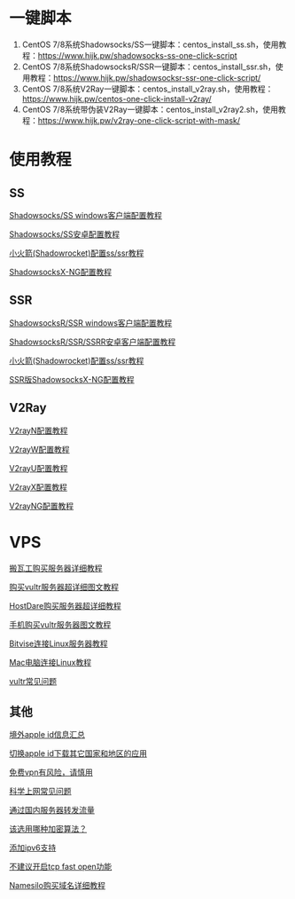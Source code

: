 # 一键脚本

1. CentOS 7/8系统Shadowsocks/SS一键脚本：centos_install_ss.sh，使用教程：<https://www.hijk.pw/shadowsocks-ss-one-click-script>
2. CentOS 7/8系统ShadowsocksR/SSR一键脚本：centos_install_ssr.sh，使用教程：<https://www.hijk.pw/shadowsocksr-ssr-one-click-script/>
3. CentOS 7/8系统V2Ray一键脚本：centos_install_v2ray.sh，使用教程：<https://www.hijk.pw/centos-one-click-install-v2ray/>
4. CentOS 7/8系统带伪装V2Ray一键脚本：centos_install_v2ray2.sh，使用教程：<https://www.hijk.pw/v2ray-one-click-script-with-mask/>

# 使用教程

## SS

[Shadowsocks/SS windows客户端配置教程](https://www.hijk.pw/shadowsocks-windows-client-config-tutorial/)

[Shadowsocks/SS安卓配置教程](https://www.hijk.pw/shadowsocks-android-config-tutorial/)

[小火箭(Shadowrocket)配置ss/ssr教程](https://www.hijk.pw/shadowrocket-config-shadowsocks-shadowsocksr-tutorial/)
 	
[ShadowsocksX-NG配置教程](https://www.hijk.pw/shadowsocksx-ng-config-tutorial/)

## SSR

[ShadowsocksR/SSR windows客户端配置教程](https://www.hijk.pw/shadowsocksr-ssr-windows-client-config-tutorial/)
 	
[ShadowsocksR/SSR/SSRR安卓客户端配置教程](https://www.hijk.pw/shadowsocksr-ssr-ssrr-android-config-tutorial/)

[小火箭(Shadowrocket)配置ss/ssr教程](https://www.hijk.pw/shadowrocket-config-shadowsocks-shadowsocksr-tutorial/)

[SSR版ShadowsocksX-NG配置教程](https://www.hijk.pw/ssr-shadowsocksx-ng-config-tutorial/)

## V2Ray

[V2rayN配置教程](https://www.hijk.pw/v2rayn-config-tutorial/)

[V2rayW配置教程](https://www.hijk.pw/v2rayw-config-tutorial/)

[V2rayU配置教程](https://www.hijk.pw/v2rayu-config-tutorial/)

[V2rayX配置教程](https://www.hijk.pw/v2rayx-config-tutorial/)

[V2rayNG配置教程](https://www.hijk.pw/v2rayng-config-tutorial/)
 	

# VPS

[搬瓦工购买服务器详细教程](https://www.hijk.pw/bandwagonghost-buy-vps-tutorial/)

[购买vultr服务器超详细图文教程](https://www.hijk.pw/vultr-buy-vps-tutorial/)

[HostDare购买服务器超详细教程](https://www.hijk.pw/hostdare-buy-vps-tutorial/)

[手机购买vultr服务器图文教程](https://www.hijk.pw/buy-vultr-vps-in-mobile/)

[Bitvise连接Linux服务器教程](https://www.hijk.pw/bitvise-connect-linux-server-tutorial/)

[Mac电脑连接Linux教程](https://www.hijk.pw/mac-connect-to-linux-tutorial/)

[vultr常见问题](hijk.pw/vultr-faq/)


## 其他

[境外apple id信息汇总](https://www.hijk.pw/external-apple-id-summary/)

[切换apple id下载其它国家和地区的应用](https://www.hijk.pw/switch-appleid-to-download-app/)

[免费vpn有风险，请慎用](https://www.hijk.pw/be-careful-when-use-free-vpn/)

[科学上网常见问题](https://www.hijk.pw/vpn-faq/)

[通过国内服务器转发流量](https://www.hijk.pw/forward-traffic-via-internal-vps/)

[该选用哪种加密算法？](https://www.hijk.pw/choose-crypto-method/)

[添加ipv6支持](https://www.hijk.pw/add-ipv6-support/)

[不建议开启tcp fast open功能](https://www.hijk.pw/donot-use-tcp-fast-open/)

[Namesilo购买域名详细教程](https://www.hijk.pw/namesilo-buy-domain-tutorial/)



